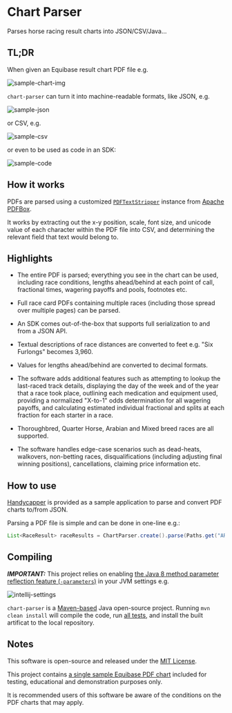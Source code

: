 # Chart Parser
Parses horse racing result charts into JSON/CSV/Java...

## TL;DR

When given an Equibase result chart PDF file e.g. 

![sample-chart-img](https://i.imgur.com/jQtP1Dw.png)

`chart-parser` can turn it into machine-readable formats, like JSON, e.g.

![sample-json](https://i.imgur.com/hqtJpqb.png)

or CSV, e.g.

![sample-csv](https://i.imgur.com/ZHIIaJd.png)

or even to be used as code in an SDK:

![sample-code](https://i.imgur.com/yAWpxgG.png)

## How it works

PDFs are parsed using a customized [`PDFTextStripper`](https://pdfbox.apache.org/docs/2.0.3/javadocs/org/apache/pdfbox/text/PDFTextStripper.html) instance from [Apache PDFBox](https://pdfbox.apache.org/).

It works by extracting out the x-y position, scale, font size, and unicode value of each character within the PDF file into CSV, and determining the relevant field that text would belong to.

## Highlights

* The entire PDF is parsed; everything you see in the chart can be used, including race conditions, lengths ahead/behind at each point of call, fractional times, wagering payoffs and pools, footnotes etc.

* Full race card PDFs containing multiple races (including those spread over multiple pages) can be parsed.

* An SDK comes out-of-the-box that supports full serialization to and from a JSON API.

* Textual descriptions of race distances are converted to feet e.g. "Six Furlongs" becomes 3,960.

* Values for lengths ahead/behind are converted to decimal formats.

* The software adds additional features such as attempting to lookup the last-raced track details, displaying the day of the week and of the year that a race took place, outlining each medication and equipment used, providing a normalized "X-to-1" odds determination for all wagering payoffs, and calculating estimated individual fractional and splits at each fraction for each starter in a race.

* Thoroughbred, Quarter Horse, Arabian and Mixed breed races are all supported.

* The software handles edge-case scenarios such as dead-heats, walkovers, non-betting races, disqualifications (including adjusting final winning positions), cancellations, claiming price information etc.

## How to use

[Handycapper](https://github.com/robinhowlett/handycapper) is provided as a sample application to parse and convert PDF charts to/from JSON.

Parsing a PDF file is simple and can be done in one-line e.g.:

```java
List<RaceResult> raceResults = ChartParser.create().parse(Paths.get("ARP_2016-07-24_race-charts.pdf").toFile());
```

## Compiling

***IMPORTANT:*** This project relies on enabling [the Java 8 method parameter reflection feature (`-parameters`)](https://docs.oracle.com/javase/tutorial/reflect/member/methodparameterreflection.html) in your JVM settings e.g. 

![intellij-settings](https://i.imgur.com/8S89Byp.png)

`chart-parser` is a [Maven-based](https://maven.apache.org/) Java open-source project. Running `mvn clean install` will compile the code, run [all tests](https://github.com/robinhowlett/chart-parser/tree/master/src/test/java/com/robinhowlett/chartparser), and install the built artificat to the local repository.

## Notes

This software is open-source and released under the [MIT License](https://github.com/robinhowlett/chart-parser/blob/master/LICENSE). 

This project contains [a single sample Equibase PDF chart](https://github.com/robinhowlett/chart-parser/blob/master/src/test/resources/ARP_2016-07-24_race-charts.pdf) included for testing, educational and demonstration purposes only.

It is recommended users of this software be aware of the conditions on the PDF charts that may apply.
